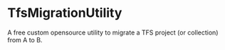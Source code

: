 # TfsMigrationUtility
A free custom opensource utility to migrate a TFS project (or collection) from A to B.
